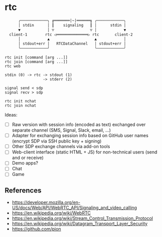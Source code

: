 # rtc

```txt
      ╭────────────╮ ╔═══════|~|══════╗ ╭────────────╮
      │ stdin      │ ║    signaling   ║ │      stdin │
      ▼            │ ▽                ▽ │            ▼
  client-1        rtc ◁══════════════▷ rtc       client-2
      │            ▲                    ▲            │
      │ stdout+err │   RTCDataChannel   │ stdout+err │
      ╰────────────╯                    ╰────────────╯
```

```shell
rtc init [command [arg ...]]
rtc join [command [arg ...]]
rtc web

stdin (0) -> rtc -> stdout (1)
                 -> stderr (2)

signal send < sdp
signal recv > sdp
```

```shell
rtc init nchat
rtc join nchat
```

Ideas:

- [ ] Raw version with session info (encoded as text) exchanged over separate channel (SMS, Signal, Slack, email, …)
- [ ] Adapter for exchanging session info based on GitHub user names (encrypt SDP via SSH public key + signing)
- [ ] Other SDP exchange channels via add-on tools
- [ ] Web-client interface (static HTML + JS) for non-technical users (send and or receive)
- [ ] Demo apps?
- [ ] Chat
- [ ] Game

## References

- https://developer.mozilla.org/en-US/docs/Web/API/WebRTC_API/Signaling_and_video_calling
- https://en.wikipedia.org/wiki/WebRTC
- https://en.wikipedia.org/wiki/Stream_Control_Transmission_Protocol
- https://en.wikipedia.org/wiki/Datagram_Transport_Layer_Security
- https://github.com/pion

